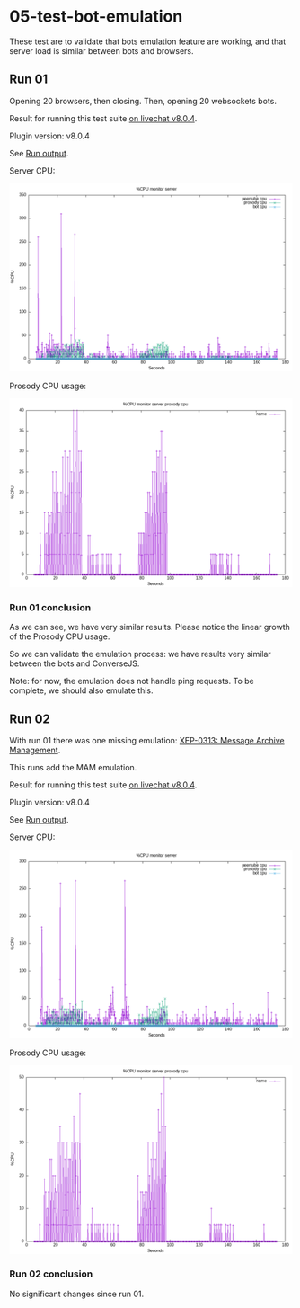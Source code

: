 # 05-test-bot-emulation

These test are to validate that bots emulation feature are working, and that server load is similar between bots and browsers.

## Run 01

Opening 20 browsers, then closing.
Then, opening 20 websockets bots.

Result for running this test suite [on livechat v8.0.4](./results/01/).

Plugin version: v8.0.4

See [Run output](./01.output.md).

Server CPU:

![ServerCPU](./results/01/monitor_server.png)

Prosody CPU usage:

![ProsodyCPU](./results/01/monitor_server_prosody_cpu.png)

### Run 01 conclusion

As we can see, we have very similar results.
Please notice the linear growth of the Prosody CPU usage.

So we can validate the emulation process: we have results very similar between the bots and ConverseJS.

Note: for now, the emulation does not handle ping requests. To be complete, we should also emulate this.

## Run 02

With run 01 there was one missing emulation: [XEP-0313: Message Archive Management](https://xmpp.org/extensions/xep-0313.html).

This runs add the MAM emulation.

Result for running this test suite [on livechat v8.0.4](./results/02/).

Plugin version: v8.0.4

See [Run output](./02.output.md).

Server CPU:

![ServerCPU](./results/02/monitor_server.png)

Prosody CPU usage:

![ProsodyCPU](./results/02/monitor_server_prosody_cpu.png)

### Run 02 conclusion

No significant changes since run 01.
